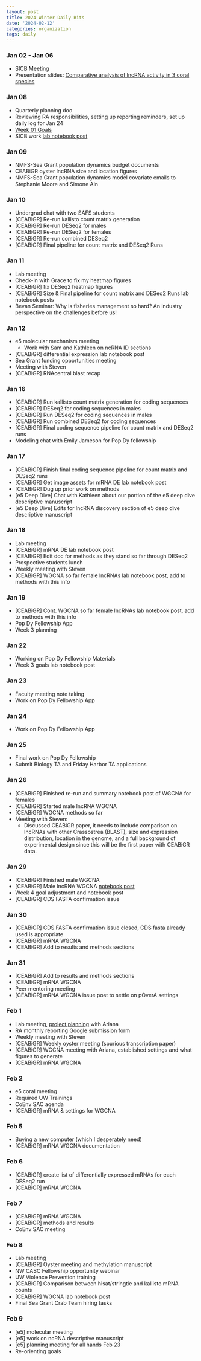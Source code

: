 ```yaml
---
layout: post
title: 2024 Winter Daily Bits
date: '2024-02-12'
categories: organization
tags: daily
---
```


### Jan 02 - Jan 06
* SICB Meeting
* Presentation slides: [Comparative analysis of lncRNA activity in 3 coral species](https://docs.google.com/presentation/d/1_M4tx7BdTsUs2EIXu2VRWIrwEoL8mZ9I2LJz7n_QDnU/edit?usp=sharing)

### Jan 08
* Quarterly planning doc
* Reviewing RA responsibilities, setting up reporting reminders, set up daily log for Jan 24
* [Week 01 Goals](https://zbengt.github.io/2024-01-07-Jan24-Week01-Goals/)
* SICB work [lab notebook post](https://zbengt.github.io/2024-01-08-SICB_coral_lncRNA_comparative/)

### Jan 09
* NMFS-Sea Grant population dynamics budget documents
* CEABiGR oyster lncRNA size and location figures
* NMFS-Sea Grant population dynamics model covariate emails to Stephanie Moore and Simone Aln

### Jan 10
* Undergrad chat with two SAFS students
* [CEABiGR] Re-run kallisto count matrix generation
* [CEABiGR] Re-run DESeq2 for males
* [CEABiGR] Re-run DESeq2 for females
* [CEABiGR] Re-run combined DESeq2
* [CEABiGR] Final pipeline for count matrix and DESeq2 Runs

### Jan 11
* Lab meeting
* Check-in with Grace to fix my heatmap figures
* [CEABiGR] fix DESeq2 heatmap figures
* [CEABiGR] Size & Final pipeline for count matrix and DESeq2 Runs lab notebook posts
* Bevan Seminar: Why is fisheries management so hard? An industry perspective on the challenges before us!

### Jan 12
* e5 molecular mechanism meeting
  * Work with Sam and Kathleen on ncRNA ID sections
* [CEABiGR] differential expression lab notebook post
* Sea Grant funding opportunities meeting
* Meeting with Steven
* [CEABiGR] RNAcentral blast recap

### Jan 16
* [CEABiGR] Run kallisto count matrix generation for coding sequences
* [CEABiGR] DESeq2 for coding sequences in males
* [CEABiGR] Run DESeq2 for coding sequences in males
* [CEABiGR] Run combined DESeq2 for coding sequences
* [CEABiGR] Final coding sequence pipeline for count matrix and DESeq2 runs
* Modeling chat with Emily Jameson for Pop Dy fellowship

### Jan 17
* [CEABiGR] Finish final coding sequence pipeline for count matrix and DESeq2 runs
* [CEABiGR] Get image assets for mRNA DE lab notebook post
* [CEABiGR] Dug up prior work on methods
* [e5 Deep Dive] Chat with Kathleen about our portion of the e5 deep dive descriptive manuscript
* [e5 Deep Dive] Edits for lncRNA discovery section of e5 deep dive descriptive manuscript

### Jan 18
* Lab meeting
* [CEABiGR] mRNA DE lab notebook post
* [CEABiGR] Edit doc for methods as they stand so far through DESeq2
* Prospective students lunch
* Weekly meeting with Steven
* [CEABiGR] WGCNA so far female lncRNAs lab notebook post, add to methods with this info

### Jan 19
* [CEABiGR] Cont. WGCNA so far female lncRNAs lab notebook post, add to methods with this info
* Pop Dy Fellowship App
* Week 3 planning

### Jan 22
* Working on Pop Dy Fellowship Materials
* Week 3 goals lab notebook post

### Jan 23
* Faculty meeting note taking
* Work on Pop Dy Fellowship App

### Jan 24
* Work on Pop Dy Fellowship App

### Jan 25
* Final work on Pop Dy Fellowship
* Submit Biology TA and Friday Harbor TA applications

### Jan 26
* [CEABiGR] Finished re-run and summary notebook post of WGCNA for females
* [CEABiGR] Started male lncRNA WGCNA
* [CEABiGR] WGCNA methods so far
* Meeting with Steven:
  * Discussed CEABiGR paper, it needs to include comparison on lncRNAs with other Crassostrea (BLAST), size and expression distribution, location in the genome, and a full background of experimental design since this will be the first paper with CEABiGR data.
  
### Jan 29
* [CEABiGR] Finished male WGCNA
* [CEABiGR] Male lncRNA WGCNA [notebook post](https://zbengt.github.io/2024-01-29-04-CEABiGR_WGCNA_lncRNA_male/)
* Week 4 goal adjustment and notebook post
* [CEABiGR] CDS FASTA confirmation issue

### Jan 30
* [CEABiGR] CDS FASTA confirmation issue closed, CDS fasta already used is appropriate
* [CEABiGR] mRNA WGCNA
* [CEABiGR] Add to results and methods sections

### Jan 31
* [CEABiGR] Add to results and methods sections
* [CEABiGR] mRNA WGCNA
* Peer mentoring meeting
* [CEABiGR] mRNA WGCNA issue post to settle on pOverA settings

### Feb 1
* Lab meeting, [project planning](https://docs.google.com/spreadsheets/d/11Xw5QXnjyyJYEDEpGr4dzZ3VDq9JwmtPsxUFJBsVlW8/edit#gid=621293901) with Ariana
* RA monthly reporting Google submission form
* Weekly meeting with Steven
* [CEABiGR] Weekly oyster meeting (spurious transcription paper)
* [CEABiGR] WGCNA meeting with Ariana, established settings and what figures to generate
* [CEABiGR] mRNA WGCNA

### Feb 2
* e5 coral meeting
* Required UW Trainings
* CoEnv SAC agenda
* [CEABiGR] mRNA & settings for WGCNA

### Feb 5
* Buying a new computer (which I desperately need)
* [CEABiGR] mRNA WGCNA documentation

### Feb 6
* [CEABiGR] create list of differentially expressed mRNAs for each DESeq2 run
* [CEABiGR] mRNA WGCNA

### Feb 7
* [CEABiGR] mRNA WGCNA
* [CEABiGR] methods and results
* CoEnv SAC meeting

### Feb 8
* Lab meeting
* [CEABiGR] Oyster meeting and methylation manuscript
* NW CASC Fellowship opportunity webinar
* UW Violence Prevention training
* [CEABiGR] Comparison between hisat/stringtie and kallisto mRNA counts
* [CEABiGR] WGCNA lab notebook post
* Final Sea Grant Crab Team hiring tasks

### Feb 9
* [e5] molecular meeting
* [e5] work on ncRNA descriptive manuscript
* [e5] planning meeting for all hands Feb 23
* Re-orienting goals




